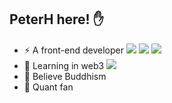 ## PeterH here! ✋
- ⚡ A front-end developer ![](https://img.shields.io/badge/react-brightgreen) ![](https://img.shields.io/badge/ts-blue) ![](https://img.shields.io/badge/taro-informational) 
- 🌱 Learning in web3 ![](https://img.shields.io/badge/rust-red)
- 🤔 Believe Buddhism
- 🌱 Quant fan




<!--
**LiuN1an/LiuN1an** is a ✨ _special_ ✨ repository because its `README.md` (this file) appears on your GitHub profile.

Here are some ideas to get you started:

- 🔭 I’m currently working on ...
- 🌱 I’m currently learning ...
- 👯 I’m looking to collaborate on ...
- 🤔 I’m looking for help with ...
- 💬 Ask me about ...
- 📫 How to reach me: ...
- 😄 Pronouns: ...
- ⚡ Fun fact: ...
-->
